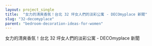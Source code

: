 ```yaml
---
layout: project_single
title:  "女力的清爽香氛！台北 32 坪女人們的淡彩公寓 - DECOmyplace 新聞"
slug: "32-decomyplace"
parent: "bedroom-decoration-ideas-for-women"
---
```

女力的清爽香氛！台北 32 坪女人們的淡彩公寓 - DECOmyplace 新聞